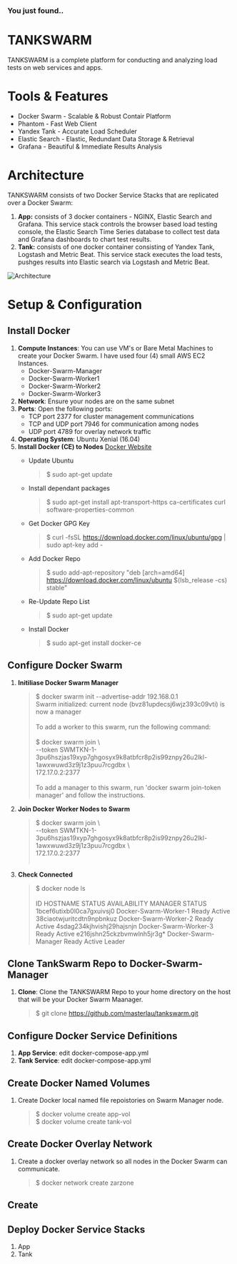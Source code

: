 ### You just found..
# TANKSWARM
TANKSWARM is a complete platform for conducting and analyzing load tests on web services and apps.

# Tools & Features
* Docker Swarm - Scalable & Robust Contair Platform
* Phantom - Fast Web Client
* Yandex Tank - Accurate Load Scheduler
* Elastic Search - Elastic, Redundant Data Storage & Retrieval
* Grafana - Beautiful & Immediate Results Analysis

# Architecture
TANKSWARM consists of two Docker Service Stacks that are replicated over a Docker Swarm:

1. **App:** consists of 3 docker containers - NGINX, Elastic Search and Grafana.  This service stack controls the browser based load testing console, the  Elastic Search Time Series database to collect test data and Grafana dashboards to chart test results.
2. **Tank:** consists of one docker container consisting of Yandex Tank, Logstash and Metric Beat.  This service stack executes the load tests, pushges results into Elastic search via Logstash and Metric Beat.

 ![Architecture](https://github.com/masterlau/tankswarm/blob/master/docs/architecture.png)

# Setup & Configuration
## Install Docker
1. **Compute Instances**: You can use VM's or Bare Metal Machines to create your Docker Swarm.  I have used four (4) small AWS EC2 Instances.
   * Docker-Swarm-Manager
   * Docker-Swarm-Worker1
   * Docker-Swarm-Worker2
   * Docker-Swarm-Worker3
2. **Network**: Ensure your nodes are on the same subnet
3. **Ports**: Open the following ports:
    * TCP port 2377 for cluster management communications
    * TCP and UDP port 7946 for communication among nodes
    * UDP port 4789 for overlay network traffic
4. **Operating System**: Ubuntu Xenial (16.04)
5. **Install Docker (CE) to Nodes** [Docker Website](https://docs.docker.com/install/linux/docker-ce/ubuntu/)
    * Update Ubuntu
      > $ sudo apt-get update
    
    * Install dependant packages
      > $ sudo apt-get install apt-transport-https ca-certificates curl software-properties-common
    
    * Get Docker GPG Key
      > $ curl -fsSL https://download.docker.com/linux/ubuntu/gpg | sudo apt-key add -
    
    * Add Docker Repo
      > $ sudo add-apt-repository "deb [arch=amd64] https://download.docker.com/linux/ubuntu $(lsb_release -cs) stable"
    
    * Re-Update Repo List
      > $ sudo apt-get update

    * Install Docker
      > $ sudo apt-get install docker-ce
    
## Configure Docker Swarm
1. **Initiliase Docker Swarm Manager**

    > $ docker swarm init --advertise-addr 192.168.0.1<br/>
    > Swarm initialized: current node (bvz81updecsj6wjz393c09vti) is now a manager<br/><br/>
    > To add a worker to this swarm, run the following command:<br/><br/>
    > $ docker swarm join \ <br/>
    > --token SWMTKN-1-3pu6hszjas19xyp7ghgosyx9k8atbfcr8p2is99znpy26u2lkl-1awxwuwd3z9j1z3puu7rcgdbx \ <br/>
    > 172.17.0.2:2377<br/><br/>
    >To add a manager to this swarm, run 'docker swarm join-token manager' and follow the instructions.

2. **Join Docker Worker Nodes to Swarm**

    > $ docker swarm join \ <br/>
    > --token SWMTKN-1-3pu6hszjas19xyp7ghgosyx9k8atbfcr8p2is99znpy26u2lkl-1awxwuwd3z9j1z3puu7rcgdbx \ <br/>
    > 172.17.0.2:2377<br/><br/>

3. **Check Connected**

    > $ docker node ls <br/><br/>
    > ID                         HOSTNAME               STATUS  AVAILABILITY  MANAGER  STATUS
    > 1bcef6utixb0l0ca7gxuivsj0  Docker-Swarm-Worker-1  Ready   Active
    > 38ciaotwjuritcdtn9npbnkuz  Docker-Swarm-Worker-2  Ready   Active
    > 4sdag234kjhvishj29hajsnjn  Docker-Swarm-Worker-3  Ready   Active
    > e216jshn25ckzbvmwlnh5jr3g* Docker-Swarm-Manager   Ready   Active        Leader

## Clone TankSwarm Repo to Docker-Swarm-Manager
1. **Clone**: Clone the TANKSWARM Repo to your home directory on the host that will be your Docker Swarm Maanager.

    > $ git clone https://github.com/masterlau/tankswarm.git

## Configure Docker Service Definitions
1. **App Service**: edit docker-compose-app.yml
2. **Tank Service**:  edit docker-compose-app.yml

## Create Docker Named Volumes
1. Create Docker local named file repoistories on Swarm Manager node.

    > $ docker volume create app-vol      
    > $ docker volume create tank-vol

## Create Docker Overlay Network
1. Create a docker overlay network so all nodes in the Docker Swarm can communicate. 

    > $ docker network create zarzone
## Create
## Deploy Docker Service Stacks
1. App
2. Tank
